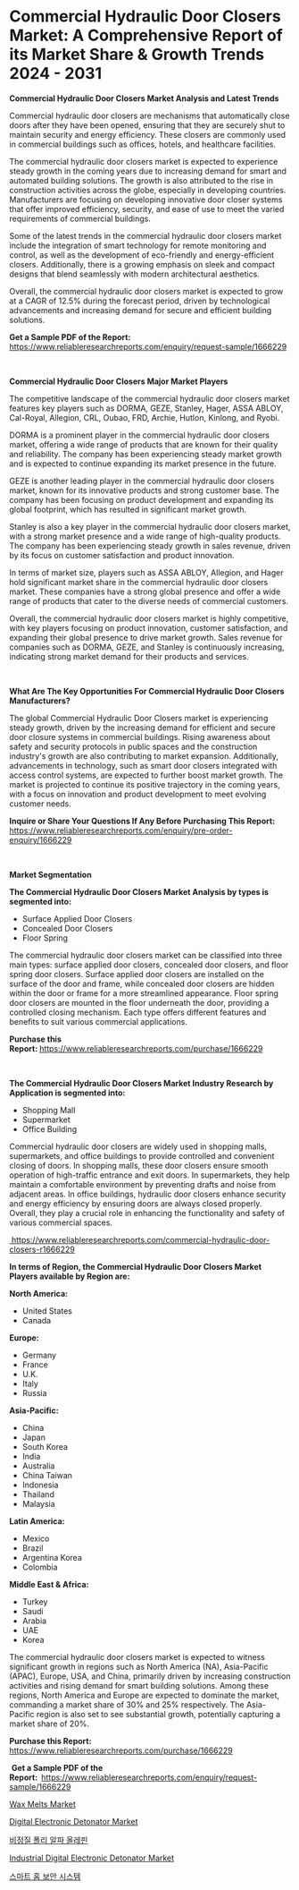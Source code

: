 <p><h1>Commercial Hydraulic Door Closers Market: A Comprehensive Report of its Market Share & Growth Trends 2024 - 2031</h1></p><p><strong>Commercial Hydraulic Door Closers Market Analysis and Latest Trends</strong></p>
<p><p>Commercial hydraulic door closers are mechanisms that automatically close doors after they have been opened, ensuring that they are securely shut to maintain security and energy efficiency. These closers are commonly used in commercial buildings such as offices, hotels, and healthcare facilities.</p><p>The commercial hydraulic door closers market is expected to experience steady growth in the coming years due to increasing demand for smart and automated building solutions. The growth is also attributed to the rise in construction activities across the globe, especially in developing countries. Manufacturers are focusing on developing innovative door closer systems that offer improved efficiency, security, and ease of use to meet the varied requirements of commercial buildings.</p><p>Some of the latest trends in the commercial hydraulic door closers market include the integration of smart technology for remote monitoring and control, as well as the development of eco-friendly and energy-efficient closers. Additionally, there is a growing emphasis on sleek and compact designs that blend seamlessly with modern architectural aesthetics.</p><p>Overall, the commercial hydraulic door closers market is expected to grow at a CAGR of 12.5% during the forecast period, driven by technological advancements and increasing demand for secure and efficient building solutions.</p></p>
<p><strong>Get a Sample PDF of the Report:&nbsp;</strong> <a href="https://www.reliableresearchreports.com/enquiry/request-sample/1666229">https://www.reliableresearchreports.com/enquiry/request-sample/1666229</a></p>
<p>&nbsp;</p>
<p><strong>Commercial Hydraulic Door Closers Major Market Players</strong></p>
<p><p>The competitive landscape of the commercial hydraulic door closers market features key players such as DORMA, GEZE, Stanley, Hager, ASSA ABLOY, Cal-Royal, Allegion, CRL, Oubao, FRD, Archie, Hutlon, Kinlong, and Ryobi. </p><p>DORMA is a prominent player in the commercial hydraulic door closers market, offering a wide range of products that are known for their quality and reliability. The company has been experiencing steady market growth and is expected to continue expanding its market presence in the future.</p><p>GEZE is another leading player in the commercial hydraulic door closers market, known for its innovative products and strong customer base. The company has been focusing on product development and expanding its global footprint, which has resulted in significant market growth.</p><p>Stanley is also a key player in the commercial hydraulic door closers market, with a strong market presence and a wide range of high-quality products. The company has been experiencing steady growth in sales revenue, driven by its focus on customer satisfaction and product innovation.</p><p>In terms of market size, players such as ASSA ABLOY, Allegion, and Hager hold significant market share in the commercial hydraulic door closers market. These companies have a strong global presence and offer a wide range of products that cater to the diverse needs of commercial customers.</p><p>Overall, the commercial hydraulic door closers market is highly competitive, with key players focusing on product innovation, customer satisfaction, and expanding their global presence to drive market growth. Sales revenue for companies such as DORMA, GEZE, and Stanley is continuously increasing, indicating strong market demand for their products and services.</p></p>
<p>&nbsp;</p>
<p><strong>What Are The Key Opportunities For Commercial Hydraulic Door Closers Manufacturers?</strong></p>
<p><p>The global Commercial Hydraulic Door Closers market is experiencing steady growth, driven by the increasing demand for efficient and secure door closure systems in commercial buildings. Rising awareness about safety and security protocols in public spaces and the construction industry's growth are also contributing to market expansion. Additionally, advancements in technology, such as smart door closers integrated with access control systems, are expected to further boost market growth. The market is projected to continue its positive trajectory in the coming years, with a focus on innovation and product development to meet evolving customer needs.</p></p>
<p><strong>Inquire or Share Your Questions If Any Before Purchasing This Report:</strong> <a href="https://www.reliableresearchreports.com/enquiry/pre-order-enquiry/1666229">https://www.reliableresearchreports.com/enquiry/pre-order-enquiry/1666229</a></p>
<p>&nbsp;</p>
<p><strong>Market Segmentation</strong></p>
<p><strong>The Commercial Hydraulic Door Closers Market Analysis by types is segmented into:</strong></p>
<p><ul><li>Surface Applied Door Closers</li><li>Concealed Door Closers</li><li>Floor Spring</li></ul></p>
<p><p>The commercial hydraulic door closers market can be classified into three main types: surface applied door closers, concealed door closers, and floor spring door closers. Surface applied door closers are installed on the surface of the door and frame, while concealed door closers are hidden within the door or frame for a more streamlined appearance. Floor spring door closers are mounted in the floor underneath the door, providing a controlled closing mechanism. Each type offers different features and benefits to suit various commercial applications.</p></p>
<p><strong>Purchase this Report:&nbsp;</strong><a href="https://www.reliableresearchreports.com/purchase/1666229">https://www.reliableresearchreports.com/purchase/1666229</a></p>
<p>&nbsp;</p>
<p><strong>The Commercial Hydraulic Door Closers Market Industry Research by Application is segmented into:</strong></p>
<p><ul><li>Shopping Mall</li><li>Supermarket</li><li>Office Building</li></ul></p>
<p><p>Commercial hydraulic door closers are widely used in shopping malls, supermarkets, and office buildings to provide controlled and convenient closing of doors. In shopping malls, these door closers ensure smooth operation of high-traffic entrance and exit doors. In supermarkets, they help maintain a comfortable environment by preventing drafts and noise from adjacent areas. In office buildings, hydraulic door closers enhance security and energy efficiency by ensuring doors are always closed properly. Overall, they play a crucial role in enhancing the functionality and safety of various commercial spaces.</p></p>
<p><a href="https://www.reliableresearchreports.com/commercial-hydraulic-door-closers-r1666229">&nbsp;https://www.reliableresearchreports.com/commercial-hydraulic-door-closers-r1666229</a></p>
<p><strong>In terms of Region, the Commercial Hydraulic Door Closers Market Players available by Region are:</strong></p>
<p>
    <p> <strong> North America: </strong>
        <ul>
            <li>United States</li>
            <li>Canada</li>
        </ul>
        </p> 
    <p> <strong> Europe: </strong>
        <ul>
            <li>Germany</li>
            <li>France</li>
            <li>U.K.</li>
            <li>Italy</li>
            <li>Russia</li>
        </ul>
        </p> 
    <p> <strong> Asia-Pacific: </strong>
        <ul>
            <li>China</li>
            <li>Japan</li>
            <li>South Korea</li>
            <li>India</li>
            <li>Australia</li>
            <li>China Taiwan</li>
            <li>Indonesia</li>
            <li>Thailand</li>
            <li>Malaysia</li>
        </ul>
        </p> 
    <p> <strong> Latin America: </strong>
        <ul>
            <li>Mexico</li>
            <li>Brazil</li>
            <li>Argentina Korea</li>
            <li>Colombia</li>
        </ul>
        </p> 
    <p> <strong> Middle East & Africa: </strong>
        <ul>
            <li>Turkey</li>
            <li>Saudi</li>
            <li>Arabia</li>
            <li>UAE</li>
            <li>Korea</li>
        </ul>
    </p>
    </p>
<p><p>The commercial hydraulic door closers market is expected to witness significant growth in regions such as North America (NA), Asia-Pacific (APAC), Europe, USA, and China, primarily driven by increasing construction activities and rising demand for smart building solutions. Among these regions, North America and Europe are expected to dominate the market, commanding a market share of 30% and 25% respectively. The Asia-Pacific region is also set to see substantial growth, potentially capturing a market share of 20%.</p></p>
<p><strong>Purchase this Report: </strong><a href="https://www.reliableresearchreports.com/purchase/1666229">https://www.reliableresearchreports.com/purchase/1666229</a></p>
<p>&nbsp;<strong>Get a Sample PDF of the Report:&nbsp;&nbsp;</strong><a href="https://www.reliableresearchreports.com/enquiry/request-sample/1666229">https://www.reliableresearchreports.com/enquiry/request-sample/1666229</a></p>
<p><strong></strong></p>
<p><p><a href="https://issuu.com/reportprime-2/docs/wax-melts-market-size-2030.pptx">Wax Melts Market</a></p><p><a href="https://github.com/gdfhhhj/Market-Research-Report-List-4/blob/main/digital-electronic-detonator-market.md">Digital Electronic Detonator Market</a></p><p><a href="https://github.com/garnett961902/Market-Research-Report-List-1/blob/main/461828536664.md">비정질 폴리 알파 올레핀</a></p><p><a href="https://github.com/julyju69/Market-Research-Report-List-3/blob/main/industrial-digital-electronic-detonator-market.md">Industrial Digital Electronic Detonator Market</a></p><p><a href="https://github.com/Madalyell456456/Market-Research-Report-List-1/blob/main/966354536663.md">스마트 홈 보안 시스템</a></p></p>